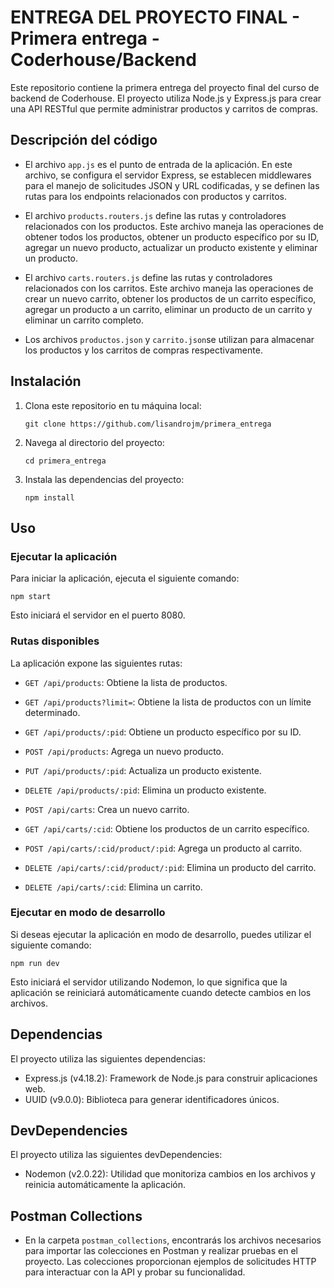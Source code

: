 # ENTREGA DEL PROYECTO FINAL - Primera entrega - Coderhouse/Backend

Este repositorio contiene la primera entrega del proyecto final del curso de backend de Coderhouse. El proyecto utiliza Node.js y Express.js para crear una API RESTful que permite administrar productos y carritos de compras.

## Descripción del código

- El archivo `app.js` es el punto de entrada de la aplicación. En este archivo, se configura el servidor Express, se establecen middlewares para el manejo de solicitudes JSON y URL codificadas, y se definen las rutas para los endpoints relacionados con productos y carritos.

- El archivo `products.routers.js` define las rutas y controladores relacionados con los productos. Este archivo maneja las operaciones de obtener todos los productos, obtener un producto específico por su ID, agregar un nuevo producto, actualizar un producto existente y eliminar un producto.

- El archivo `carts.routers.js` define las rutas y controladores relacionados con los carritos. Este archivo maneja las operaciones de crear un nuevo carrito, obtener los productos de un carrito específico, agregar un producto a un carrito, eliminar un producto de un carrito y eliminar un carrito completo.

- Los archivos `productos.json` y `carrito.json`se utilizan para almacenar los productos y los carritos de compras respectivamente.

## Instalación

1. Clona este repositorio en tu máquina local:

   ```shell
   git clone https://github.com/lisandrojm/primera_entrega
   ```

2. Navega al directorio del proyecto:

   ```shell
   cd primera_entrega

   ```

3. Instala las dependencias del proyecto:

   ```shell
   npm install
   ```

## Uso

### Ejecutar la aplicación

Para iniciar la aplicación, ejecuta el siguiente comando:

```shell
npm start
```

Esto iniciará el servidor en el puerto 8080.

### Rutas disponibles

La aplicación expone las siguientes rutas:

- `GET /api/products`: Obtiene la lista de productos.
- `GET /api/products?limit=`: Obtiene la lista de productos con un límite determinado.
- `GET /api/products/:pid`: Obtiene un producto específico por su ID.
- `POST /api/products`: Agrega un nuevo producto.
- `PUT /api/products/:pid`: Actualiza un producto existente.
- `DELETE /api/products/:pid`: Elimina un producto existente.

- `POST /api/carts`: Crea un nuevo carrito.
- `GET /api/carts/:cid`: Obtiene los productos de un carrito específico.
- `POST /api/carts/:cid/product/:pid`: Agrega un producto al carrito.
- `DELETE /api/carts/:cid/product/:pid`: Elimina un producto del carrito.
- `DELETE /api/carts/:cid`: Elimina un carrito.

### Ejecutar en modo de desarrollo

Si deseas ejecutar la aplicación en modo de desarrollo, puedes utilizar el siguiente comando:

```shell
npm run dev
```

Esto iniciará el servidor utilizando Nodemon, lo que significa que la aplicación se reiniciará automáticamente cuando detecte cambios en los archivos.

## Dependencias

El proyecto utiliza las siguientes dependencias:

- Express.js (v4.18.2): Framework de Node.js para construir aplicaciones web.
- UUID (v9.0.0): Biblioteca para generar identificadores únicos.

## DevDependencies

El proyecto utiliza las siguientes devDependencies:

- Nodemon (v2.0.22): Utilidad que monitoriza cambios en los archivos y reinicia automáticamente la aplicación.

## Postman Collections

- En la carpeta `postman_collections`, encontrarás los archivos necesarios para importar las colecciones en Postman y realizar pruebas en el proyecto. Las colecciones proporcionan ejemplos de solicitudes HTTP para interactuar con la API y probar su funcionalidad.
